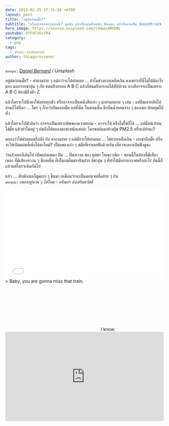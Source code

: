 ```yaml
---
date: 2019-02-25 17:15:18 +0700
layout: post
title: "อยู่ต่อก่อนมั๊ย?"
subtitle: "หรืออาจจะเพราะแบบนี้? ดูหนัง แล้วก็ทำตามในหนัง ฟังเพลง แล้วก็กลายเป็น Soundtrack of my life. - แล้วใช่มั๊ยล่ะ?"
hero_image: https://source.unsplash.com/t4dwuuMH5MU
youtube: hfFUCSKz7R4
category:
  - pop
tags:
  - ศรัณย่า ส่งเสริมสวัสดิ์
author: thiagorossener
---
```

`ขอบคุณ:` *[Daniel Bernard](https://unsplash.com/@nardly) / Unsplash*

อยู่ต่อก่อนมั๊ย? - คำถามง่าย ๆ แต่กว่าจะได้คำตอบ ... ทำไมช่างยากเหลือเกิน คงเพราะที่นี่ไม่ได้มีอะไรมาก นอกจากชาอุ่น ๆ  กับ ขนมปังกรอบ A B C แล้วก็ขนมปังกรอบไส้สัปปะรด บางทีอาจจะเป็นเพราะ A B C ต้องมีถึงตัว Z

แล้วใครจะไปนั่งหาให้ครบทุกตัว หรืออาจจะเป็นหนังสือเก่า ๆ น่าอ่านหลาย ๆ เล่ม - แต่ยืมเอากลับไปอ่านก็ได้นี่นา ... ใคร ๆ ก็จะว่ากันแบบนั้น แต่ที่นั่น ในตอนนั้น มีกลิ่นน้ำหอมจาง ๆ ของเธอ ปกคลุมไปทั่ว

แล้วใครจะไปมัวคิดว่า อาจจะเป็นเพราะพิษของความหอม - อาจจะใช่ หรือไม่ใช่ก็ได้ ... แต่นี่หน้าร้อนใช่มั๊ย แล้วทำไมอยู่ ๆ ฝนถึงได้ตกลงมาซะหนักเลยล่ะ ใครขอฝนมาล้างฝุ่น PM2.5 หรือเปล่านะ?

ตกลงว่าได้คำตอบหรือยัง กับ คำถามง่าย ๆ แต่มักจะให้คำตอบ ... ได้ยากเหลือเกิน - เอาชาอีกมั๊ย หรือจะให้เปิดแผ่นที่เพิ่งได้มาใหม่? เป็นเพลงเก่า ๆ สมัยที่เราเคยฟังด้วยกัน เดี๋ยวจะลองเปิดฟังดูนะ

ว่าแล้วเธอก็เดินไป เปิดแผ่นเพลง ฝัน ... ฝันหวาน ของ ผุสชา โทณะวณิก - ตอนนี้ในห้องนี้มีเสียงเพลง ที่มีเสียงหวาน ๆ มีรอยยิ้ม ที่เป็นอมยิ้มตรงริมปาก มีชาอุ่น ๆ ที่ทำให้มีบรรยากาศหรืออะไร อันนี้ก็แล้วแต่ใครจะคิดกันไป

แล้ว ... สักพักเธอก็พูดเบา ๆ ขึ้นมา เหมือนว่าจะเป็นตอนจบที่คล้าย ๆ กัน\
`ขอบคุณ:` *เพลงอยู่นาน ๆ ได้ไหม - ศรัณย่า ส่งเสริมสวัสดิ์*

<div style="position:relative;width:100%;height:0;padding-bottom:56.25%;">
<iframe style="width:100%;height:100%;position:absolute;top:0;left:0;" src="{{ "https://www.youtube.com/embed/" | append: page.youtube }}" frameborder="0" allow="autoplay; encrypted-media" allowfullscreen>
</iframe>
</div>
> Baby, you are gonna miss that train. <svg class="love"><use xlink:href="#icon-heart"></use></svg> I know.

<div style="position:relative;width:100%;height:0;padding-bottom:56.25%;">
<iframe style="width:100%;height:100%;position:absolute;top:0;left:0;" src="https://www.youtube.com/embed/" frameborder="0" allow="autoplay; encrypted-media" allowfullscreen>
</iframe>
</div>
<br /> <i class="fa fa-heart" style="color:#C38FD6"></i>

